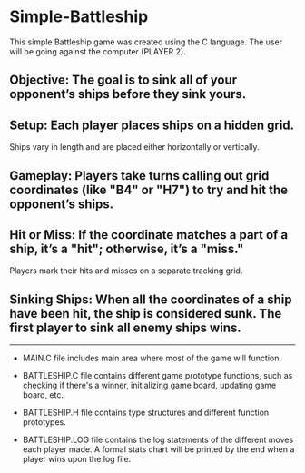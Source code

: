 # Simple-Battleship

This simple Battleship game was created using the C language. The user will be going against the computer (PLAYER 2). 
## Objective: The goal is to sink all of your opponent’s ships before they sink yours.
## Setup: Each player places ships on a hidden grid. 
  Ships vary in length and are placed either horizontally or vertically.
## Gameplay: Players take turns calling out grid coordinates (like "B4" or "H7") to try and hit the opponent’s ships.
## Hit or Miss: If the coordinate matches a part of a ship, it’s a "hit"; otherwise, it’s a "miss." 
  Players mark their hits and misses on a separate tracking grid.
## Sinking Ships: When all the coordinates of a ship have been hit, the ship is considered sunk. The first player to sink all enemy ships wins.

-------------------------------------------------------------------------------------------------------------------------------------------------------------

* MAIN.C file includes main area where most of the game will function.

* BATTLESHIP.C file contains different game prototype functions, such as checking if there's a winner, initializing game board, updating game board, etc.
  
* BATTLESHIP.H file contains type structures and different function prototypes.
  
* BATTLESHIP.LOG file contains the log statements of the different moves each player made. A formal stats chart will be printed by the end when a player
                wins upon the log file.
